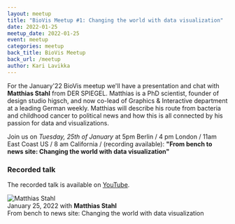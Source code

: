 ```yaml
---
layout: meetup
title: "BioVis Meetup #1: Changing the world with data visualization"
date: 2022-01-25
meetup_date: 2022-01-25
event: meetup
categories: meetup 
back_title: BioVis Meetup
back_url: /meetup
author: Kari Lavikka
---
```


For the January'22 BioVis meetup we'll have a presentation and chat with
**Matthias Stahl** from DER SPIEGEL. Matthias is a PhD scientist,
founder of design studio higsch, and now co-lead of Graphics & Interactive
department at a leading German weekly. Matthias will describe his route from
bacteria and childhood cancer to political news and how this is all connected
by his passion for data and visualizations.

Join us on *Tuesday, 25th of January* at 5pm Berlin / 4 pm
London / 11am East Coast US / 8 am California / (recording available):
**"From bench to news site: Changing the world with data visualization"**

### Recorded talk

The recorded talk is available on [YouTube](https://www.youtube.com/watch?v=P_cci5CrM6k).

<div class="scalable-banner meetup-speaker-banner">
    <img src="{{ site.baseurl }}/images/speakers/MatthiasStahl.jpg" alt="Matthias Stahl" />
    <div>
        <div>January 25, 2022 with <strong>Matthias Stahl</strong></div>
        <div class="title">From bench to news site: Changing the world with data visualization</div>
    </div>
</div>
